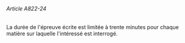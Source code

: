 ###### Article A822-24

La durée de l'épreuve écrite est limitée à trente minutes pour chaque matière sur laquelle l'intéressé est interrogé.

